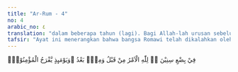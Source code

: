 ```yaml
---
title: "Ar-Rum - 4"
no: 4
arabic_no: ٤
translation: "dalam beberapa tahun (lagi). Bagi Allah-lah urusan sebelum dan setelah (mereka menang). Dan pada hari (kemenangan bangsa Romawi) itu bergembiralah orang-orang yang beriman, "
tafsir: "Ayat ini menerangkan bahwa bangsa Romawi telah dikalahkan oleh bangsa Persia di negeri yang dekat dengan kota Mekah, yaitu negeri Syiria. Beberapa tahun kemudian setelah mereka dikalahkan, maka bangsa Romawi akan mengalahkan bangsa Persia sebagai balasan atas kekalahan itu.\n\nBangsa Romawi yang dimaksud dalam ayat ini ialah Kerajaan Romawi Timur yang berpusat di Konstantinopel, bukan kerajaan Romawi Barat yang berpusat di Roma. Kerajaan Romawi Barat, jauh sebelum peristiwa yang diceritakan dalam ayat ini terjadi, sudah hancur, yaitu pada tahun 476 Masehi. Bangsa Romawi beragama Nasrani (Ahli Kitab), sedang bangsa Persia beragama Majusi (musyrik).\n\nAyat ini merupakan sebagian dari ayat-ayat yang memberitakan hal-hal gaib yang menunjukkan kemukjizatan Al-Qur'an. Pada saat bangsa Romawi dikalahkan bangsa Persia, maka turunlah ayat ini yang menerangkan bahwa pada saat ini bangsa Romawi dikalahkan, tetapi kekalahan itu tidak akan lama dideritanya. Hanya dalam beberapa tahun saja, orang-orang Persia pasti dikalahkan oleh orang Romawi. Kekalahan bangsa Romawi ini terjadi sebelum Nabi Muhammad hijrah ke Medinah. Mendengar berita ini, orang-orang musyrik Mekah bergembira, sedangkan orang-orang yang beriman dan Nabi bersedih hati.\n\nSebagaimana diketahui bahwa bangsa Persia beragama Majusi yang menyembah api, jadi mereka menyekutukan Tuhan. Orang-orang Mekah juga menyekutukan Tuhan dengan menyembah berhala. Oleh karena itu, mereka merasa agama mereka dekat dengan agama bangsa Persia, karena sama-sama mempersekutukan Tuhan. Kaum Muslimin merasa agama mereka dekat dengan agama Nasrani, karena sama-sama menganut agama Samawi. Oleh karena itu, kaum musyrik Mekah bergembira atas kemenangan itu, sebagai kemenangan agama politeisme yang mempercayai \"banyak Tuhan\", atas agama Samawi yang menganut agama tauhid. Sebaliknya kaum Muslimin waktu itu bersedih hati karena sikap menentang kaum musyrik Mekah semakin bertambah. Mereka mencemooh kaum Muslimin dengan mengatakan bahwa dalam waktu dekat mereka juga akan hancur, sebagaimana kehancuran bangsa Romawi yang menganut agama Nasrani. Lalu ayat ini turun untuk menerangkan bahwa bangsa Romawi yang kalah itu, akan mengalahkan bangsa Persia dalam waktu yang tidak lama, hanya dalam beberapa tahun lagi.\n\nSejarah mencatat bahwa tahun 622 Masehi, yaitu setelah tujuh atau delapan tahun kekalahan bangsa Romawi dari bangsa Persia itu, peperangan antara kedua bangsa itu berkecamuk kembali untuk kedua kalinya. Pada permulaan terjadinya peperangan itu telah tampak tanda-tanda kemenangan bangsa Romawi. Sekalipun demikian, ketika sampai kepada kaum musyrik Mekah berita peperangan itu, mereka masih mengharapkan kemenangan berada di pihak Persia. Oleh karena itu, Ubay bin Khalaf ketika mengetahui Abu Bakar hijrah ke Medinah, ia minta agar putra Abu Bakar, yaitu 'Abdurrahman, menjamin taruhan ayahnya, jika Persia menang. Hal ini diterima oleh 'Abdurrahman.\n\nPada tahun 624 Masehi, terjadilah perang Uhud. Ketika Ubay bin Khalaf hendak pergi memerangi kaum Muslimin, 'Abdurrahman melarangnya, kecuali jika putranya menjamin membayar taruhannya, jika bangsa Romawi menang. Maka Abdullah bin Ubay menerima untuk menjaminnya.\n\nJika melihat berita di atas, maka ada beberapa kemungkinan sebagai berikut: pertama, pada tahun 622 Masehi, perang antara Romawi dan Persia telah berakhir dengan kemenangan Romawi. Akan tetapi, karena hubungan yang sukar waktu itu, maka berita itu baru sampai ke Mekah setahun kemudian, sehingga Ubay minta jaminan waktu Abu Bakar hijrah, sebaliknya 'Abdurrahman minta jaminan pada waktu Ubay akan pergi ke Perang Uhud. Kedua, peperangan itu berlangsung dari tahun 622-624 Masehi, dan berakhir dengan kemenangan bangsa Romawi.\n\nDari peristiwa di atas dapat dikemukakan beberapa hal dan pelajaran yang perlu direnungkan dan diamalkan.\n\nPertama: Ada hubungan antara kemusyrikan dan kekafiran terhadap dakwah dan iman kepada Allah. Sekalipun negara-negara dahulu belum mempunyai sistem komunikasi yang canggih dan bangsanya pun belum mempunyai hubungan yang kuat seperti sekarang ini, namun antar bangsa-bangsa itu telah mempunyai hubungan batin, yaitu antara bangsa-bangsa yang menganut agama yang bersumber dari Tuhan di satu pihak, dan bangsa-bangsa yang menganut agama yang tidak bersumber dari Tuhan pada pihak yang lain. Orang-orang musyrik Mekah menganggap kemenangan bangsa Persia atas bangsa Romawi (Nasrani), sebagai kemenangan mereka juga karena sama-sama menganut politeisme. Sedangkan kaum Muslimin merasakan kekalahan bangsa Romawi yang beragama Nasrani sebagai kekalahan mereka pula, karena merasa agama mereka berasal dari sumber yang satu. Hal ini merupakan suatu faktor nyata yang perlu diperhatikan kaum Muslimin dalam menyusun taktik dan strategi dalam berdakwah.\n\nKedua: Kepercayaan yang mutlak kepada janji dan ketetapan Allah. Hal ini tampak pada ucapan-ucapan Abu Bakar yang penuh keyakinan tanpa ragu-ragu di waktu menetapkan jumlah taruhan dengan Ubay bin Khalaf. Harga unta seratus ekor sangat tinggi pada waktu itu, sehingga kalau tidak karena keyakinan akan kebenaran ayat-ayat Al-Qur'an yang ada di dalam hati Abu Bakar, tentu beliau tidak akan berani mengadakan taruhan sebanyak itu, apalagi jika dibaca sejarah bangsa Romawi pada waktu kekalahan itu dalam keadaan kocar-kacir. Amat sukar diramalkan mereka sanggup mengalahkan bangsa Persia yang dalam keadaan kuat, hanya dalam tiga sampai sembilan tahun mendatang. Keyakinan yang kuat seperti keyakinan Abu Bakar itu merupakan keyakinan kaum Muslimin, yang tidak dapat digoyahkan oleh apa pun, sekalipun dalam bentuk siksaan, ujian, penderitaan, pemboikotan, dan sebagainya. Hal ini merupakan modal utama bagi kaum Muslimin menghadapi jihad yang memerlukan waktu yang lama di masa yang akan datang. Jika kaum Muslimin mempunyai keyakinan dan berusaha seperti kaum Muslimin di masa Rasulullah, pasti pula Allah mendatangkan kemenangan kepada mereka.\n\nKetiga: Terjadinya suatu peristiwa adalah urusan Allah, tidak seorangpun yang dapat mencampurinya. Allah-lah yang menentukan segalanya sesuai dengan hikmah dan kebijaksanaan-Nya. Hal ini berarti bahwa kaum Muslimin harus mengembalikan segala urusan kepada Allah saja, baik dalam kejadian seperti di atas, maupun pada kejadian dan peristiwa yang merupakan keseimbangan antara situasi dan keadaan. Kemenangan dan kekalahan, kemajuan dan kemunduran suatu bangsa, demikian pula kelemahan dan kekuatannya yang terjadi di bumi ini, semuanya kembali kepada Allah. Dia berbuat menurut kehendak-Nya. Semua yang terjadi bertitik tolak kepada kehendak Zat yang mutlak itu. Jadi berserah diri dan menerima semua yang telah ditentukan Allah adalah sifat yang harus dimiliki oleh seorang mukmin. Hal ini bukanlah berarti bahwa usaha manusia tidak ada harganya sedikit pun, karena hal itu merupakan syarat berhasilnya suatu pekerjaan. Dalam suatu hadis diriwayatkan bahwa seorang Arab Badui melepaskan untanya di muka pintu masjid Rasulullah, kemudian ia masuk ke dalamnya sambil berkata, \"Aku bertawakal kepada Allah,\" lalu Nabi bersabda:\n\nIkatlah unta itu sesudah itu baru engkau bertawakal. (Riwayat at-Tirmidzi dari Anas bin Malik ) \n\nBerdasarkan hadis ini, seorang muslim disuruh berusaha sekuat tenaga, kemudian ia berserah diri kepada Allah tentang hasil usahanya itu.\n\nAkhir ayat ini menerangkan bahwa kaum Muslimin bergembira ketika mendengar berita kemenangan bangsa Romawi atas bangsa Persia. Mereka bergembira karena:\n\n1.Mereka telah dapat membuktikan kepada kaum musyrik Mekah atas kebenaran berita-berita yang ada dalam ayat Al-Qur'an.\n\n2.Kemenangan bangsa Romawi atas bangsa Persia merupakan kemenangan agama Samawi atas agama ciptaan manusia.\n\n3.Kemenangan bangsa Romawi atas bangsa Persia mengisyaratkan kemenangan kaum Muslimin atas orang-orang kafir Mekah dalam waktu yang tidak lama lagi."
---
```


فِيْ بِضْعِ سِنِيْنَ ەۗ لِلّٰهِ الْاَمْرُ مِنْ قَبْلُ وَمِنْۢ بَعْدُ ۗوَيَوْمَىِٕذٍ يَّفْرَحُ الْمُؤْمِنُوْنَۙ
